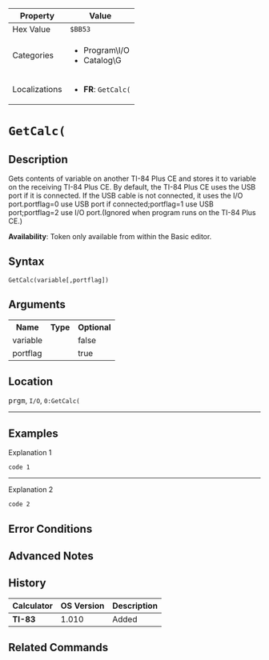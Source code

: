 | Property      | Value |
|---------------|-------|
| Hex Value     | `$BB53`|
| Categories    | <ul><li>Program\I/O</li><li>Catalog\G</li></ul> |
| Localizations | <ul><li><b>FR</b>: `GetCalc(`</li></ul> |

# `GetCalc(`

## Description
Gets contents of variable on another TI-84 Plus CE and stores it to variable on the receiving TI-84 Plus CE. By default, the TI-84 Plus CE uses the USB port if it is connected. If the USB cable is not connected, it uses the I/O port.portflag=0 use USB port if connected;portflag=1 use USB port;portflag=2 use I/O port.(Ignored when program runs on the TI-84 Plus CE.)


<b>Availability</b>: Token only available from within the Basic editor.

## Syntax
`GetCalc(variable[,portflag])`

## Arguments
<table>
<tr><th>Name</th><th>Type</th><th>Optional</th></tr>

<tr><td>variable</td><td></td><td>false</td></tr>

<tr><td>portflag</td><td></td><td>true</td></tr>

</table>

## Location
<kbd>prgm</kbd>, `I/O`, `0:GetCalc(`
<hr>

## Examples

Explanation 1
```ti-basic
code 1
```
---
Explanation 2
```ti-basic
code 2
```

## Error Conditions


## Advanced Notes


## History
| Calculator | OS Version | Description |
|------------|------------|-------------|
| <b>TI-83</b> | 1.010 | Added

## Related Commands

    